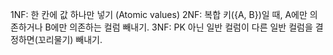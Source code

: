1NF: 한 칸에 값 하나만 넣기 (Atomic values)
2NF: 복합 키({A, B})일 때, A에만 의존하거나 B에만 의존하는 컬럼 빼내기.
3NF: PK 아닌 일반 컬럼이 다른 일반 컬럼을 결정하면(꼬리물기) 빼내기.
